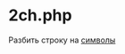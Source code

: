 # 2ch.php

Разбить строку на [символы](https://github.com/1Bitcoin/2ch.php/blob/master/stringTochar/stringTochar/index.php)
